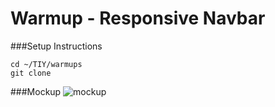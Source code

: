 # Warmup - Responsive Navbar

###Setup Instructions
```
cd ~/TIY/warmups
git clone 
```

###Mockup
![mockup](./mockups/responsive-nav-demo.gif)